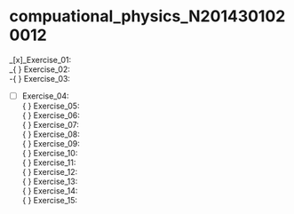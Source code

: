 # compuational_physics_N2014301020012
_[x]_Exercise_01:  
_{ } Exercise_02:  
-{ } Exercise_03:  
-[ ] Exercise_04:  
{ } Exercise_05:  
{ } Exercise_06:  
{ } Exercise_07:  
{ } Exercise_08:  
{ } Exercise_09:  
{ } Exercise_10:  
{ } Exercise_11:  
{ } Exercise_12:  
{ } Exercise_13:  
{ } Exercise_14:  
{ } Exercise_15:  
